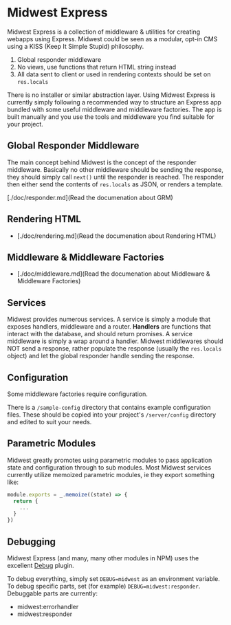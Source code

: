 # Midwest Express

Midwest Express is a collection of middleware & utilities for creating webapps
using Express. Midwest could be seen as a modular, opt-in CMS using a KISS
(Keep It Simple Stupid) philosophy.

1. Global responder middleware
2. No views, use functions that return HTML string instead
3. All data sent to client or used in rendering contexts should be set on
   `res.locals`

There is no installer or similar abstraction layer. Using Midwest Express is
currently simply following a recommended way to structure an Express app
bundled with some useful middleware and middleware factories. The app is built
manually and you use the tools and middleware you find suitable for your
project.

## Global Responder Middleware

The main concept behind Midwest is the concept of the responder middleware.
Basically no other middleware should be sending the response, they should simply
call `next()` until the responder is reached. The responder then either
send the contents of `res.locals` as JSON, or renders a template.

[./doc/responder.md](Read the documenation about GRM)

## Rendering HTML

+ [./doc/rendering.md](Read the documenation about Rendering HTML)

## Middleware & Middleware Factories

+ [./doc/middleware.md](Read the documenation about Middleware & Middleware Factories)

## Services

Midwest provides numerous services. A service is simply a module that exposes
handlers, middleware and a router. __Handlers__ are functions that interact with
the database, and should return promises. A service middleware is simply a wrap around
a handler. Midwest middlewares should NOT send a response, rather populate
the response (usually the `res.locals` object) and let the global responder handle
sending the response.

## Configuration

Some middleware factories require configuration.

There is a `/sample-config` directory that contains example configuration
files.  These should be copied into your project's `/server/config` directory
and edited to suit your needs.

## Parametric Modules

Midwest greatly promotes using parametric modules to pass application state
and configuration through to sub modules. Most Midwest services currently
utilize memoized parametric modules, ie they export something like:

```js
module.exports = _.memoize((state) => {
  return {
    ...
  }
})
```

## Debugging

Midwest Express (and many, many other modules in NPM) uses the excellent
[Debug](https://github.com/visionmedia/debug) plugin.

To debug everything, simply set `DEBUG=midwest` as an environment variable. To
debug specific parts, set (for example) `DEBUG=midwest:responder`. Debuggable
parts are currently:

- midwest:errorhandler
- midwest:responder
